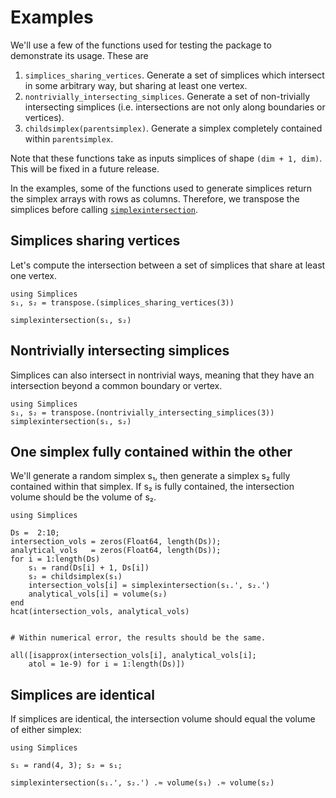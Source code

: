
# Examples

We'll use a few of the functions used for testing the package to demonstrate its usage. These are
1. `simplices_sharing_vertices`. Generate a set of simplices which intersect in some arbitrary way, but sharing at least one vertex.
2. `nontrivially_intersecting_simplices`. Generate a set of non-trivially intersecting simplices (i.e. intersections are not only along boundaries or vertices).
3. `childsimplex(parentsimplex)`. Generate a simplex completely contained within `parentsimplex`.

Note that these functions take as inputs simplices of shape `(dim + 1, dim)`. This will be fixed in a future release.

In the examples, some of the functions used to generate simplices return the simplex arrays with rows as columns. Therefore, we transpose the simplices before calling [`simplexintersection`](@ref).

## Simplices sharing vertices

Let's compute the intersection between a set of simplices that share at least one vertex.

```@repl
using Simplices
s₁, s₂ = transpose.(simplices_sharing_vertices(3))

simplexintersection(s₁, s₂)
```

## Nontrivially intersecting simplices

Simplices can also intersect in nontrivial ways, meaning that they have an  intersection beyond a common boundary or vertex.

```@repl
using Simplices
s₁, s₂ = transpose.(nontrivially_intersecting_simplices(3))
simplexintersection(s₁, s₂)
```

## One simplex fully contained within the other

We'll generate a random simplex s₁, then generate a simplex s₂ fully
contained within that simplex. If s₂ is fully contained, the intersection
volume should be the volume of s₂.

```@repl
using Simplices

Ds =  2:10;
intersection_vols = zeros(Float64, length(Ds));
analytical_vols   = zeros(Float64, length(Ds));
for i = 1:length(Ds)
    s₁ = rand(Ds[i] + 1, Ds[i])
    s₂ = childsimplex(s₁)
    intersection_vols[i] = simplexintersection(s₁.', s₂.')
    analytical_vols[i] = volume(s₂)
end
hcat(intersection_vols, analytical_vols)


# Within numerical error, the results should be the same.

all([isapprox(intersection_vols[i], analytical_vols[i];
    atol = 1e-9) for i = 1:length(Ds)])
```

## Simplices are identical

If simplices are identical, the intersection volume should equal the volume of either simplex:

```@repl
using Simplices

s₁ = rand(4, 3); s₂ = s₁;

simplexintersection(s₁.', s₂.') .≈ volume(s₁) .≈ volume(s₂)
```
